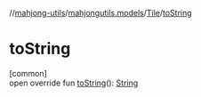 //[mahjong-utils](../../../index.md)/[mahjongutils.models](../index.md)/[Tile](index.md)/[toString](to-string.md)

# toString

[common]\
open override fun [toString](to-string.md)(): [String](https://kotlinlang.org/api/latest/jvm/stdlib/kotlin-stdlib/kotlin/-string/index.html)
